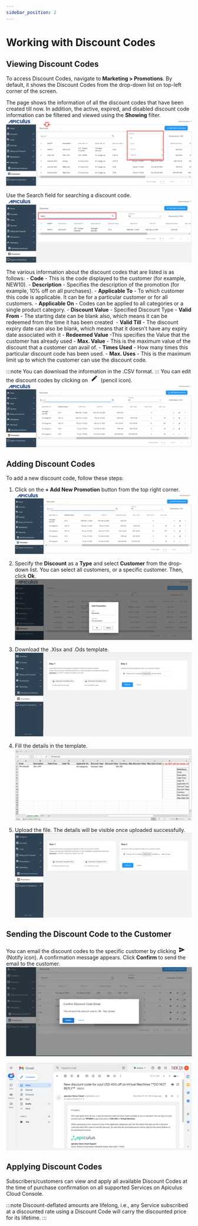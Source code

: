 ```yaml
---
sidebar_position: 2
---
```

# Working with Discount Codes

## Viewing Discount Codes

To access Discount Codes, navigate to **Marketing > Promotions**. By default, it shows the Discount Codes from the drop-down list on top-left corner of the screen.

The page shows the information of all the discount codes that have been created till now. In addition, the active, expired, and disabled discount code information can be filtered and viewed using the **Showing** filter.![Working with Discount Codes](img/WorkingwithDiscountCodes1.png)

Use the Search field for searching a discount code.![Working with Discount Codes](img/WorkingwithDiscountCodes2.png)

The various information about the discount codes that are listed is as follows:
	- **Code** - This is the code displayed to the customer (for example, NEW10).
	- **Description** - Specifies the description of the promotion (for example, 10% off on all purchases).
	- **Applicable To** - To which customer this code is applicable. It can be for a particular customer or for all customers.
	- **Applicable On** - Codes can be applied to all categories or a single product category.
	- **Discount Value** - Specified Discount Type
	- **Valid From** - The starting date can be blank also, which means it can be redeemed from the time it has been created 
	- **Valid Till** - The discount expiry date can also be blank, which means that it doesn’t have any expiry date associated with it
	- **Redeemed Value** -This specifies the Value that the customer has already used
	- **Max. Value** - This is the maximum value of the discount that a customer can avail of.
	- **Times Used** - How many times this particular discount code has been used.
	- **Max. Uses** - This is the maximum limit up to which the customer can use the discount code.

:::note
You can download the information in the .CSV format.
:::
You can edit the discount codes by clicking on  ![Pencil Icon](img/PencilIcon.png) (pencil icon).
![Working with Discount Codes](img/WorkingwithDiscountCodes3.png)

## Adding Discount Codes
To add a new discount code, follow these steps:
1. Click on the **+ Add New Promotion** button from the top right corner.![Working with Discount Codes](img/WorkingwithDiscountCodes3.png)
2. Specify the **Discount** as a **Type** and select **Customer** from the drop-down list. You can select all customers, or a specific customer. Then, click **Ok**.![Working with Discount Codes](img/WorkingwithDiscountCodes4.png)

3. Download the .Xlsx and .Ods template.![Working with Discount Codes](img/WorkingwithDiscountCodes5.png)

4. Fill the details in the template.![Working with Discount Codes](img/WorkingwithDiscountCodes6.png)

5. Upload the file. The details will be visible once uploaded successfully.![Working with Discount Codes](img/WorkingwithDiscountCodes7.png)

## Sending the Discount Code to the Customer

You can email the discount codes to the specific customer by clicking ![Notify Icon](img/NotifyIcon.png)  (Notify icon). 
A confirmation message appears. Click **Confirm** to send the email to the customer.
![Working with Discount Codes](img/WorkingwithDiscountCodes8.png)

![Working with Discount Codes](img/WorkingwithDiscountCodes9.png)

## Applying Discount Codes

Subscribers/customers can view and apply all available Discount Codes at the time of purchase confirmation on all supported Services on Apiculus Cloud Console.

:::note
Discount-deflated amounts are lifelong, i.e., any Service subscribed at a discounted rate using a Discount Code will carry the discounted price for its lifetime.
:::




